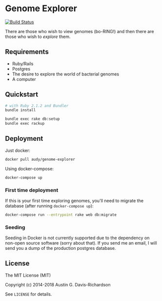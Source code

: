 # Genome Explorer

[![Build Status](https://travis-ci.org/audy/genome-explorer.svg)](https://travis-ci.org/audy/genome-explorer)

There are those who wish to view genomes (bo-RING!) and then there are those who
wish to _explore_ them.

## Requirements

- Ruby/Rails
- Postgres
- The desire to explore the world of bacterial genomes
- A computer

## Quickstart

```sh
# with Ruby 2.1.2 and Bundler
bundle install

bundle exec rake db:setup
bundle exec rackup
```

## Deployment

Just docker:

```bash
docker pull audy/genome-explorer
```

Using docker-compose:

```bash
docker-compose up
```

### First time deployment

If this is your first time exploring genomes, you'll need to migrate the
database (after running `docker-compose up`):

```bash
docker-compose run --entrypoint rake web db:migrate
```

### Seeding

Seeding in Docker is not currently supported due to the dependency on non-open
source software (sorry about that). If you send me an email, I will send you a
dump of the production postgres database.

## License

The MIT License (MIT)

Copyright (c) 2014-2018 Austin G. Davis-Richardson

See `LICENSE` for details.

